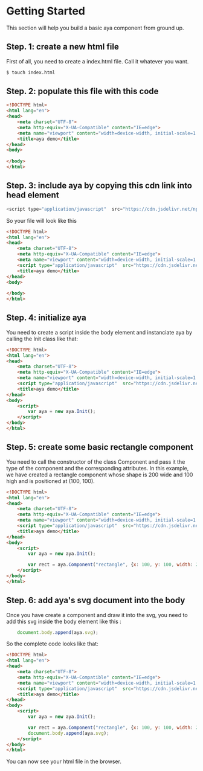 # Getting Started

<p>
    This section will help you build a basic aya component from ground up.
</p>


## Step. 1: create a new html file 
First of all, you need to create a index.html file.
Call it whatever you want.

```sh
$ touch index.html
```

## Step. 2: populate this file with this code

```html
<!DOCTYPE html>
<html lang="en">
<head>
    <meta charset="UTF-8">
    <meta http-equiv="X-UA-Compatible" content="IE=edge">
    <meta name="viewport" content="width=device-width, initial-scale=1.0">
    <title>aya demo</title>
</head>
<body>
    
</body>
</html>
```

## Step. 3: include aya by copying this cdn link into head element

```js
<script type="application/javascript"  src="https://cdn.jsdelivr.net/npm/ayajs@1.0.1/build/aya.js"></script>
```
<p> So your file will look like this</p>

```html
<!DOCTYPE html>
<html lang="en">
<head>
    <meta charset="UTF-8">
    <meta http-equiv="X-UA-Compatible" content="IE=edge">
    <meta name="viewport" content="width=device-width, initial-scale=1.0">
    <script type="application/javascript"  src="https://cdn.jsdelivr.net/npm/ayajs@1.0.1/build/aya.js"></script>
    <title>aya demo</title>
</head>
<body>
    
</body>
</html>
```

## Step. 4: initialize aya
 You need to create a script inside the body element and instanciate aya by calling the Init class like that:
```html
<!DOCTYPE html>
<html lang="en">
<head>
    <meta charset="UTF-8">
    <meta http-equiv="X-UA-Compatible" content="IE=edge">
    <meta name="viewport" content="width=device-width, initial-scale=1.0">
    <script type="application/javascript"  src="https://cdn.jsdelivr.net/npm/ayajs@1.0.1/build/aya.js"></script>
    <title>aya demo</title>
</head>
<body>
    <script>
        var aya = new aya.Init();
    </script>
</body>
</html>
```

## Step. 5: create some basic rectangle component
 You need to call the constructor of the class Component and pass it the type of the component and the corresponding attributes.
 In this example, we have created a rectangle component whose shape is 200 wide and 100 high and is positioned at (100, 100).

```html
<!DOCTYPE html>
<html lang="en">
<head>
    <meta charset="UTF-8">
    <meta http-equiv="X-UA-Compatible" content="IE=edge">
    <meta name="viewport" content="width=device-width, initial-scale=1.0">
    <script type="application/javascript"  src="https://cdn.jsdelivr.net/npm/ayajs@1.0.1/build/aya.js"></script>
    <title>aya demo</title>
</head>
<body>
    <script>
        var aya = new aya.Init();

        var rect = aya.Component("rectangle", {x: 100, y: 100, width: 200, height: 100});    
    </script>
</body>
</html>
```


## Step. 6: add aya's svg document into the body

Once you have create a component and draw it into the svg, you need to add this svg inside the body element like this :

```js
    document.body.append(aya.svg);
```

So the complete code looks like that:

```html
<!DOCTYPE html>
<html lang="en">
<head>
    <meta charset="UTF-8">
    <meta http-equiv="X-UA-Compatible" content="IE=edge">
    <meta name="viewport" content="width=device-width, initial-scale=1.0">
    <script type="application/javascript"  src="https://cdn.jsdelivr.net/npm/ayajs@1.0.1/build/aya.js"></script>
    <title>aya demo</title>
</head>
<body>
    <script>
        var aya = new aya.Init();

        var rect = aya.Component("rectangle", {x: 100, y: 100, width: 200, height: 100}); 
        document.body.append(aya.svg);
    </script>
</body>
</html>
```

You can now see your html file in the browser.